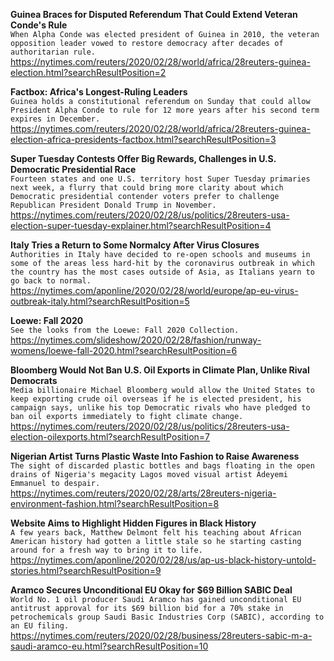 **Guinea Braces for Disputed Referendum That Could Extend Veteran Conde's Rule**\
`When Alpha Conde was elected president of Guinea in 2010, the veteran opposition leader vowed to restore democracy after decades of authoritarian rule.`\
https://nytimes.com/reuters/2020/02/28/world/africa/28reuters-guinea-election.html?searchResultPosition=2

**Factbox: Africa's Longest-Ruling Leaders**\
`Guinea holds a constitutional referendum on Sunday that could allow President Alpha Conde to rule for 12 more years after his second term expires in December.`\
https://nytimes.com/reuters/2020/02/28/world/africa/28reuters-guinea-election-africa-presidents-factbox.html?searchResultPosition=3

**Super Tuesday Contests Offer Big Rewards, Challenges in U.S. Democratic Presidential Race**\
`Fourteen states and one U.S. territory host Super Tuesday primaries next week, a flurry that could bring more clarity about which Democratic presidential contender voters prefer to challenge Republican President Donald Trump in November.`\
https://nytimes.com/reuters/2020/02/28/us/politics/28reuters-usa-election-super-tuesday-explainer.html?searchResultPosition=4

**Italy Tries a Return to Some Normalcy After Virus Closures**\
`Authorities in Italy have decided to re-open schools and museums in some of the areas less hard-hit by the coronavirus outbreak in which the country has the most cases outside of Asia, as Italians yearn to go back to normal.`\
https://nytimes.com/aponline/2020/02/28/world/europe/ap-eu-virus-outbreak-italy.html?searchResultPosition=5

**Loewe: Fall 2020**\
`See the looks from the Loewe: Fall 2020 Collection.`\
https://nytimes.com/slideshow/2020/02/28/fashion/runway-womens/loewe-fall-2020.html?searchResultPosition=6

**Bloomberg Would Not Ban U.S. Oil Exports in Climate Plan, Unlike Rival Democrats**\
`Media billionaire Michael Bloomberg would allow the United States to keep exporting crude oil overseas if he is elected president, his campaign says, unlike his top Democratic rivals who have pledged to ban oil exports immediately to fight climate change.`\
https://nytimes.com/reuters/2020/02/28/us/politics/28reuters-usa-election-oilexports.html?searchResultPosition=7

**Nigerian Artist Turns Plastic Waste Into Fashion to Raise Awareness**\
`The sight of discarded plastic bottles and bags floating in the open drains of Nigeria's megacity Lagos moved visual artist Adeyemi Emmanuel to despair. `\
https://nytimes.com/reuters/2020/02/28/arts/28reuters-nigeria-environment-fashion.html?searchResultPosition=8

**Website Aims to Highlight Hidden Figures in Black History**\
`A few years back, Matthew Delmont felt his teaching about African American history had gotten a little stale so he starting casting around for a fresh way to bring it to life.`\
https://nytimes.com/aponline/2020/02/28/us/ap-us-black-history-untold-stories.html?searchResultPosition=9

**Aramco Secures Unconditional EU Okay for $69 Billion SABIC Deal**\
`World No. 1 oil producer Saudi Aramco has gained unconditional EU antitrust approval for its $69 billion bid for a 70% stake in petrochemicals group Saudi Basic Industries Corp (SABIC), according to an EU filing.`\
https://nytimes.com/reuters/2020/02/28/business/28reuters-sabic-m-a-saudi-aramco-eu.html?searchResultPosition=10

